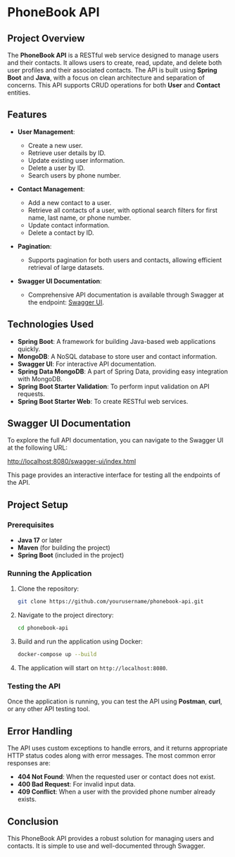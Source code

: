 # PhoneBook API

## Project Overview

The **PhoneBook API** is a RESTful web service designed to manage users and their contacts. It allows users to create, read, update, and delete both user profiles and their associated contacts. The API is built using **Spring Boot** and **Java**, with a focus on clean architecture and separation of concerns. This API supports CRUD operations for both **User** and **Contact** entities.

## Features

- **User Management**:
    - Create a new user.
    - Retrieve user details by ID.
    - Update existing user information.
    - Delete a user by ID.
    - Search users by phone number.

- **Contact Management**:
    - Add a new contact to a user.
    - Retrieve all contacts of a user, with optional search filters for first name, last name, or phone number.
    - Update contact information.
    - Delete a contact by ID.

- **Pagination**:
    - Supports pagination for both users and contacts, allowing efficient retrieval of large datasets.


- **Swagger UI Documentation**:
    - Comprehensive API documentation is available through Swagger at the endpoint: [Swagger UI](http://localhost:8080/swagger-ui/index.html).

## Technologies Used

- **Spring Boot**: A framework for building Java-based web applications quickly.
- **MongoDB**: A NoSQL database to store user and contact information.
- **Swagger UI**: For interactive API documentation.
- **Spring Data MongoDB**: A part of Spring Data, providing easy integration with MongoDB.
- **Spring Boot Starter Validation**: To perform input validation on API requests.
- **Spring Boot Starter Web**: To create RESTful web services.


## Swagger UI Documentation

To explore the full API documentation, you can navigate to the Swagger UI at the following URL:

[http://localhost:8080/swagger-ui/index.html](http://localhost:8080/swagger-ui/index.html)

This page provides an interactive interface for testing all the endpoints of the API.

## Project Setup

### Prerequisites

- **Java 17** or later
- **Maven** (for building the project)
- **Spring Boot** (included in the project)

### Running the Application

1. Clone the repository:
   ```bash
   git clone https://github.com/yourusername/phonebook-api.git
   ```

2. Navigate to the project directory:
   ```bash
   cd phonebook-api
   ```

3. Build and run the application using Docker:
   ```bash
   docker-compose up --build
   ```

4. The application will start on `http://localhost:8080`.

### Testing the API

Once the application is running, you can test the API using **Postman**, **curl**, or any other API testing tool.

## Error Handling

The API uses custom exceptions to handle errors, and it returns appropriate HTTP status codes along with error messages. The most common error responses are:

- **404 Not Found**: When the requested user or contact does not exist.
- **400 Bad Request**: For invalid input data.
- **409 Conflict**: When a user with the provided phone number already exists.

## Conclusion

This PhoneBook API provides a robust solution for managing users and contacts. It is simple to use and well-documented through Swagger.
